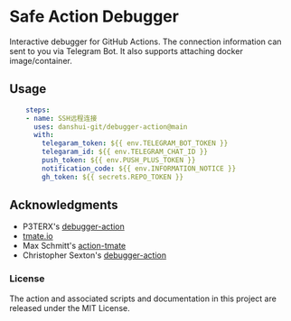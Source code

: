 # Safe Action Debugger

Interactive debugger for GitHub Actions. The connection information can sent to you via Telegram Bot. It also supports attaching docker image/container.

## Usage

```yml
    steps:
    - name: SSH远程连接
      uses: danshui-git/debugger-action@main
      with:
        telegaram_token: ${{ env.TELEGRAM_BOT_TOKEN }}
        telegaram_id: ${{ env.TELEGRAM_CHAT_ID }}
        push_token: ${{ env.PUSH_PLUS_TOKEN }}
        notification_code: ${{ env.INFORMATION_NOTICE }}
        gh_token: ${{ secrets.REPO_TOKEN }}
```

## Acknowledgments

* P3TERX's [debugger-action](https://github.com/P3TERX/debugger-action)
* [tmate.io](https://tmate.io)
* Max Schmitt's [action-tmate](https://github.com/mxschmitt/action-tmate)
* Christopher Sexton's [debugger-action](https://github.com/csexton/debugger-action)

### License

The action and associated scripts and documentation in this project are released under the MIT License.
